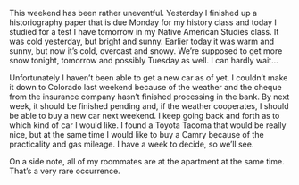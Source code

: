 This weekend has been rather uneventful. Yesterday I finished up a historiography paper that is due Monday for my history class and today I studied for a test I have tomorrow in my Native American Studies class. It was cold yesterday, but bright and sunny. Earlier today it was warm and sunny, but now it’s cold, overcast and snowy. We’re supposed to get more snow tonight, tomorrow and possibly Tuesday as well. I can hardly wait…

Unfortunately I haven’t been able to get a new car as of yet. I couldn’t make it down to Colorado last weekend because of the weather and the cheque from the insurance company hasn’t finished processing in the bank. By next week, it should be finished pending and, if the weather cooperates, I should be able to buy a new car next weekend. I keep going back and forth as to which kind of car I would like. I found a Toyota Tacoma that would be really nice, but at the same time I would like to buy a Camry because of the practicality and gas mileage. I have a week to decide, so we’ll see.

On a side note, all of my roommates are at the apartment at the same time. That’s a very rare occurrence.